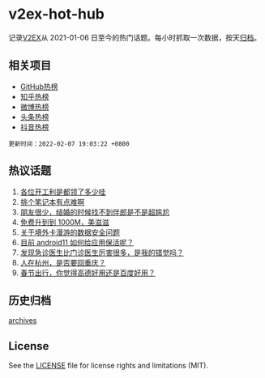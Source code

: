 # v2ex-hot-hub

 记录[V2EX](https://www.v2ex.com/)从 2021-01-06 日至今的热门话题。每小时抓取一次数据，按天[归档](archives)。
 
 ## 相关项目

- [GitHub热榜](https://github.com/snaildev/github-hot-hub)
- [知乎热榜](https://github.com/snaildev/zhihu-hot-hub)
- [微博热榜](https://github.com/snaildev/weibo-hot-hub)
- [头条热榜](https://github.com/snaildev/toutiao-hot-hub)
- [抖音热榜](https://github.com/snaildev/douyin-hot-hub)


 `更新时间：2022-02-07 19:03:22 +0800`

## 热议话题

1. [各位开工利是都领了多少哇](https://www.v2ex.com/t/832169)
1. [挑个笔记本有点难啊](https://www.v2ex.com/t/832105)
1. [朋友很少，结婚的时候找不到伴郎是不是超尴尬](https://www.v2ex.com/t/832171)
1. [免费升到到 1000M，美滋滋](https://www.v2ex.com/t/832168)
1. [关于境外卡漫游的数据安全问题](https://www.v2ex.com/t/832129)
1. [目前 android11 如何给应用保活呢？](https://www.v2ex.com/t/832165)
1. [发现急诊医生比门诊医生厉害很多，是我的错觉吗？](https://www.v2ex.com/t/832179)
1. [人在杭州，是否要回重庆？](https://www.v2ex.com/t/832208)
1. [春节出行，你觉得高德好用还是百度好用？](https://www.v2ex.com/t/832188)

## 历史归档

[archives](archives)

## License

See the [LICENSE](LICENSE) file for license rights and limitations (MIT).
